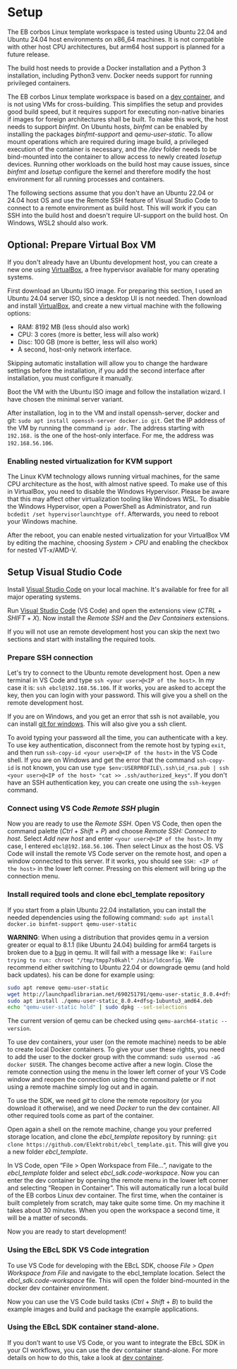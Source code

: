 # Setup

The EB corbos Linux template workspace is tested using Ubuntu 22.04 and Ubuntu 24.04 host environments on x86_64 machines.
It is not compatible with other host CPU architectures, but arm64 host support is planned for a future release.

The build host needs to provide a Docker installation and a Python 3 installation, including Python3 venv.
Docker needs support for running privileged containers.

The EB corbos Linux template workspace is based on a [dev container](https://github.com/Elektrobit/ebcl_dev_container), and is not using VMs for cross-building.
This simplifies the setup and provides good build speed, but it requires support for executing non-native binaries if images for foreign architectures shall be built.
To make this work, the host needs to support _binfmt_. On Ubuntu hosts, _binfmt_ can be enabled by installing the packages _binfmt-support_ and _qemu-user-static_. To allow mount operations which are required during image build, a privileged execution of the container is necessary, and the _/dev_ folder needs to be bind-mounted into the container to allow access to newly created _losetup_ devices.
Running other workloads on the build host may cause issues, since _binfmt_ and _losetup_ configure the kernel and therefore modify the host environment for all running processes and containers.

The following sections assume that you don't have an Ubuntu 22.04 or 24.04 host OS and use the Remote SSH feature of Visual Studio Code to connect to a remote environment as build host.
This will work if you can SSH into the build host and doesn't require UI-support on the build host.
On Windows, WSL2 should also work.

## Optional: Prepare Virtual Box VM

If you don't already have an Ubuntu development host, you can create a new one using [VirtualBox](https://www.virtualbox.org/), a free hypervisor available for many operating systems.

First download an Ubuntu ISO image.
For preparing this section, I used an Ubuntu 24.04 server ISO, since a desktop UI is not needed.
Then download and install [VirtualBox](https://www.virtualbox.org/), and create a new virtual machine with the following options:

- RAM: 8192 MB (less should also work)
- CPU: 3 cores (more is better, less will also work)
- Disc: 100 GB (more is better, less will also work)
- A second, host-only network interface.

Skipping automatic installation will allow you to change the hardware settings before the installation, if you add the second interface after installation, you must configure it manually.

Boot the VM with the Ubuntu ISO image and follow the installation wizard.
I have chosen the minimal server variant.

After installation, log in to the VM and install openssh-server, docker and git: `sudo apt install openssh-server docker.io git`. Get the IP address of the VM by running the command `ip addr`. The address starting with `192.168.` is the one of the host-only interface.
For me, the address was `192.168.56.106`.

### Enabling nested virtualization for KVM support

The Linux KVM technology allows running virtual machines, for the same CPU architecture as the host, with almost native speed.
To make use of this in VirtualBox, you need to disable the Windows Hypervisor.
Please be aware that this may affect other virtualization tooling like Windows WSL.
To disable the Windows Hypervisor, open a PowerShell as Administrator, and run `bcdedit /set hypervisorlaunchtype off`. Afterwards, you need to reboot your Windows machine.

After the reboot, you can enable nested virtualization for your VirtualBox VM by editing the machine, choosing _System > CPU_ and enabling the checkbox for nested VT-x/AMD-V.

## Setup Visual Studio Code

Install [Visual Studio Code](https://code.visualstudio.com/) on your local machine.
It's available for free for all major operating systems.

Run [Visual Studio Code](https://code.visualstudio.com/) (VS Code) and open the extensions view (_CTRL_ + _SHIFT_ + _X_). Now install the _Remote SSH_ and the _Dev Containers_ extensions.

If you will not use an remote development host you can skip the next two sections and start with installing the required tools.

### Prepare SSH connection

Let's try to connect to the Ubuntu remote development host.
Open a new terminal in VS Code and type `ssh <your user>@<IP of the host>`. In my case it is: `ssh ebcl@192.168.56.106`. If it works, you are asked to accept the key, then you can login with your password.
This will give you a shell on the remote development host.

If you are on Windows, and you get an error that ssh is not available, you can install [git for windows](https://www.git-scm.com/download/win). This will also give you a ssh client.

To avoid typing your password all the time, you can authenticate with a key.
To use key authentication, disconnect from the remote host by typing `exit`, and then run `ssh-copy-id <your user>@<IP of the host>` in the VS Code shell.
If you are on Windows and get the error that the command `ssh-copy-id` is not known, you can use `type $env:USERPROFILE\.ssh\id_rsa.pub | ssh <your user>@<IP of the host> "cat >> .ssh/authorized_keys"`. If you don't have an SSH authentication key, you can create one using the `ssh-keygen` command.

### Connect using VS Code _Remote SSH_ plugin

Now you are ready to use the _Remote SSH_. Open VS Code, then open the command palette (_Ctrl_ + _Shift_ + _P_) and choose _Remote SSH: Connect to host_. Select _Add new host_  and enter `<your user>@<IP of the host>`. In my case, I entered `ebcl@192.168.56.106`. Then select Linux as the host OS.
VS Code will install the remote VS Code server on the remote host, and open a window connected to this server.
If it works, you should see `SSH: <IP of the host>` in the lower left corner.
Pressing on this element will bring up the connection menu.

### Install required tools and clone ebcl_template repository


If you start from a plain Ubuntu 22.04 installation, you can install the needed dependencies using the following command: `sudo apt install docker.io binfmt-support qemu-user-static`

**WARNING**:
When using a distribution that provides qemu in a version greater or equal to 8.1.1 (like Ubuntu 24.04) building for arm64 targets is broken due to a [bug](https://gitlab.com/qemu-project/qemu/-/issues/1913) in qemu. It will fail with a message like `W: Failure trying to run: chroot "/tmp/tmpp7s0kahl" /sbin/ldconfig`.
We recommend either switching to Ubuntu 22.04 or downgrade qemu (and hold back updates).
his can be done for example using:
```sh
sudo apt remove qemu-user-static
wget http://launchpadlibrarian.net/690251791/qemu-user-static_8.0.4+dfsg-1ubuntu3_amd64.deb
sudo apt install ./qemu-user-static_8.0.4+dfsg-1ubuntu3_amd64.deb
echo "qemu-user-static hold" | sudo dpkg --set-selections
```
The current version of qemu can be checked using `qemu-aarch64-static --version`.

To use dev containers, your user (on the remote machine) needs to be able to create local Docker containers.
To give your user these rights, you need to add the user to the docker group with the command: `sudo usermod -aG docker $USER`. The changes become active after a new login.
Close the remote connection using the menu in the lower left corner of your VS Code window and reopen the connection using the command palette or if not using a remote machine simply log out and in again.

To use the SDK, we need _git_ to clone the remote repository (or you download it otherwise), and we need _Docker_ to run the dev container.
All other required tools come as part of the container.

Open again a shell on the remote machine, change you your preferred storage location, and clone the _ebcl_template_ repository by running: `git clone https://github.com/Elektrobit/ebcl_template.git`. This will give you a new folder _ebcl_template_.

In VS Code, open “File > Open Workspace from File…”, navigate to the _ebcl_template_ folder and select _ebcl_sdk.code-workspace_. Now you can enter the dev container by opening the remote menu in the lower left corner and selecting “Reopen in Container”.
This will automatically run a local build of the EB corbos Linux dev container.
The first time, when the container is built completely from scratch, may take quite some time.
On my machine it takes about 30 minutes.
When you open the workspace a second time, it will be a matter of seconds.

Now you are ready to start development!

### Using the EBcL SDK VS Code integration

To use VS Code for developing with the EBcL SDK, choose _File > Open Workspace from File_ and navigate to the ebcl_template location.
Select the _ebcl_sdk.code-workspace_ file.
This will open the folder bind-mounted in the docker dev container environment.

Now you can use the VS Code build tasks (_Ctrl_ + _Shift_ + _B_) to build the example images and build and package the example applications.

### Using the EBcL SDK container stand-alone.

If you don’t want to use VS Code, or you want to integrate the EBcL SDK in your CI workflows, you can use the dev container stand-alone.
For more details on how to do this, take a look at [dev container](https://github.com/Elektrobit/ebcl_dev_container).


